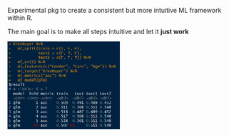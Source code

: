 
Experimental pkg to create a consistent but more intuitive ML framework
within R.

The main goal is to make all steps intuitive and let it **just work**

<img src="./man/figures/models.PNG" width="50%" />
